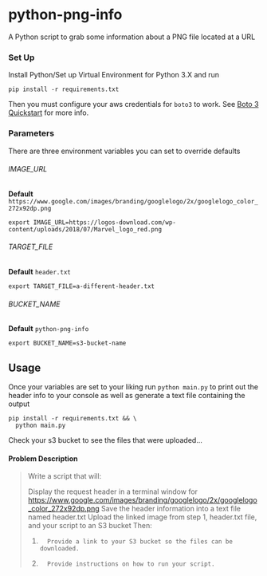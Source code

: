 # python-png-info
A Python script to grab some information about a PNG file located at a URL

### Set Up

Install Python/Set up Virtual Environment for Python 3.X and run

```
pip install -r requirements.txt
```

Then you must configure your aws credentials for `boto3` to work. See [Boto 3 Quickstart](https://boto3.amazonaws.com/v1/documentation/api/latest/guide/quickstart.html#configuration) for more info.

### Parameters

There are three environment variables you can set to override defaults 

###### IMAGE_URL

**Default** `https://www.google.com/images/branding/googlelogo/2x/googlelogo_color_272x92dp.png`

```
export IMAGE_URL=https://logos-download.com/wp-content/uploads/2018/07/Marvel_logo_red.png
```

###### TARGET_FILE

**Default** `header.txt`

```
export TARGET_FILE=a-different-header.txt
```

###### BUCKET_NAME

**Default** `python-png-info`

```
export BUCKET_NAME=s3-bucket-name
```

## Usage

Once your variables are set to your liking run `python main.py` to print out the header info to your console as well as generate a text file containing the output

```
pip install -r requirements.txt && \
  python main.py
```

Check your s3 bucket to see the files that were uploaded...

#### Problem Description

> Write a script that will:
>
> Display the request header in a terminal window for https://www.google.com/images/branding/googlelogo/2x/googlelogo_color_272x92dp.png
> Save the header information into a text file named header.txt
> Upload the linked image from step 1, header.txt file, and your script to an S3 bucket
> Then:
> 
> 1.       Provide a link to your S3 bucket so the files can be downloaded.
>
> 2.       Provide instructions on how to run your script.

